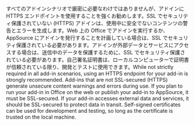 <span data-ttu-id="93bd3-p101">すべてのアドインシナリオで厳密に必要なわけではありませんが、アドインに HTTPS エンドポイントを使用することを強くお勧めします。SSL でセキュリティ保護されていない (HTTPS) アドインは、使用中に安全でないコンテンツの警告とエラーを生成します。Web 上の Office でアドインを実行するか、AppSource にアドインを発行することを計画している場合は、SSL でセキュリティ保護されている必要があります。アドインが外部データとサービスにアクセスする場合は、送信中のデータを保護するために、SSL でセキュリティ保護されている必要があります。自己署名証明書は、ローカルコンピューターで証明書が信頼されている限り、開発とテストに使用できます。</span><span class="sxs-lookup"><span data-stu-id="93bd3-p101">While not strictly required in all add-in scenarios, using an HTTPS endpoint for your add-in is strongly recommended. Add-ins that are not SSL-secured (HTTPS) generate unsecure content warnings and errors during use. If you plan to run your add-in in Office on the web or publish your add-in to AppSource, it must be SSL-secured. If your add-in accesses external data and services, it should be SSL-secured to protect data in transit. Self-signed certificates can be used for development and testing, so long as the certificate is trusted on the local machine.</span></span>

